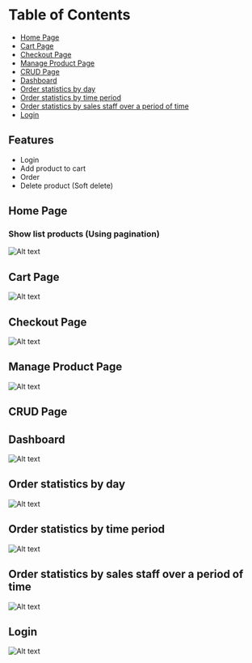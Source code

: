 # Table of Contents
- [Home Page](#home-page)
- [Cart Page](#cart-page)
- [Checkout Page](#checkout-page)
- [Manage Product Page](#manage-product-page)
- [CRUD Page](#)
- [Dashboard](#dashboard)
- [Order statistics by day](#order-statistics-by-day)
- [Order statistics by time period](#order-statistics-by-time-period)
- [Order statistics by sales staff over a period of time](#order-statistics-by-sales-staff-over-a-period-of-time)
- [Login](#login)

## Features
- Login
- Add product to cart
- Order
- Delete product (Soft delete)

## Home Page
### Show list products (Using pagination)
![Alt text](https://thaoanhhaa1.github.io/www_images/Lab07_HomePage.jpeg "Home page")

## Cart Page
![Alt text](https://thaoanhhaa1.github.io/www_images/Lab07_CartPage.jpeg "Cart page")

## Checkout Page
![Alt text](https://thaoanhhaa1.github.io/www_images/Lab07_CheckoutPage.jpeg "Checkout page")

## Manage Product Page
![Alt text](https://thaoanhhaa1.github.io/www_images/Lab07_ProductRPage.jpeg "Manage products page")

## CRUD Page

## Dashboard
![Alt text](https://thaoanhhaa1.github.io/www_images/Lab07_DashboardPage.jpeg "Dashboard page")

## Order statistics by day
![Alt text](https://thaoanhhaa1.github.io/www_images/Lab07_RevenueStatisticsByDayPage.jpeg "Revenue statistics by day page")

## Order statistics by time period
![Alt text](https://thaoanhhaa1.github.io/www_images/Lab07_RevenueStatisticsByTimePeriodPage.jpeg "Revenue statistics by time period page")

## Order statistics by sales staff over a period of time
![Alt text](https://thaoanhhaa1.github.io/www_images/Lab07_RevenueStatisticsByEmployeeInTimePeriodPage.jpeg "Revenue statistics by employee in time period page")

## Login
![Alt text](https://thaoanhhaa1.github.io/www_images/Lab07_LoginPage.jpeg "Login page")